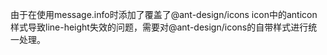 由于在使用message.info时添加了覆盖了@ant-design/icons icon中的anticon样式导致line-height失效的问题，需要对@ant-design/icons的自带样式进行统一处理。
